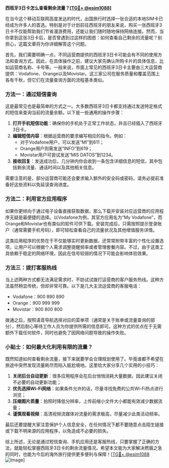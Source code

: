 **西班牙3日卡怎么查看剩余流量？[[TG💪+ @esim1088](https://t.me/s/esim1088)]**

在当今这个移动互联网高度发达的时代，出国旅行时选择一张合适的本地SIM卡已经成为许多人的首选。特别是对于计划前往西班牙的朋友来说，购买一张西班牙3日卡不仅能帮助我们节省漫游费用，还能让我们随时随地保持网络连接。然而，当你拿到这张3日卡后，是否曾遇到过这样的困惑：如何查看自己剩余的流量呢？别担心，这篇文章将为你详细解答这个问题。

首先，我们需要明确一点，不同运营商提供的西班牙3日卡可能会有不同的使用方法和查询方式。因此，在具体操作之前，建议大家先确认所购卡片的具体信息，比如运营商名称、卡号等。一般来说，市面上常见的西班牙3日卡主要由三大运营商提供：Vodafone、Orange以及Movistar。这三家公司在服务质量和覆盖范围上各有千秋，但它们在流量查询方面的流程基本类似。

### 方法一：通过短信查询

这是最常见也是最简单的方式之一。大多数西班牙3日卡都支持通过发送特定格式的短信来查询当前的流量余额。以下是一些通用的操作步骤：

1. **打开手机短信功能**：确保你的手机处于正常工作状态，并且已经插入了西班牙3日卡。
2. **编辑短信内容**：根据运营商的要求编写相应的指令。例如：
   - 对于Vodafone用户，可以发送“MI”到611；
   - Orange用户则需发送“INFO”到619；
   - Movistar用户可尝试发送“MIS DATOS”到1234。
3. **接收回复**：发送成功后，几分钟内你会收到一条包含详细信息的短信，其中包括剩余流量、通话时间以及其他相关信息。

需要注意的是，部分运营商可能还会要求输入额外的安全码或密码，请务必提前准备好这些资料以免延误查询进度。

### 方法二：利用官方应用程序

如果你更倾向于通过电子设备直接获取数据，那么下载并安装对应运营商的应用程序无疑是最便捷的选择。以Vodafone为例，其官方应用名为“My Vodafone”，而Orange和Movistar也有类似的软件可供下载。安装完成后，只需按照提示登录账户（通常需要手机号码），即可轻松查看自己的流量状况及其他增值服务详情。

这类应用程序的优势在于不仅能够实时更新数据，还常常附带丰富的个性化设置选项，让用户可以根据个人需求调整提醒频率或者管理套餐内容。不过，由于这类工具依赖于稳定的网络环境，因此在信号较弱的情况下可能会影响体验效果。

### 方法三：拨打客服热线

当上述两种方式都无法满足需求时，不妨试试拨打运营商的客户服务热线。这种方法虽然稍显传统，但却非常可靠。以下是几大主流运营商的客服电话：
- Vodafone：900 890 890
- Orange：900 999 999
- Movistar：900 800 800

拨通之后，按照语音导航选择对应的菜单项（通常是关于账单或流量查询的部分），然后耐心等待工作人员为你提供所需的信息即可。这种方式的优点在于无需额外下载任何软件，同时也避免了因网络问题导致的操作失败。

### 小贴士：如何最大化利用有限的流量？

既然知道如何查看剩余流量，接下来就要学会合理规划使用了。毕竟谁都不希望在旅途中突然发现流量耗尽而陷入尴尬境地。这里给大家分享几个实用的小技巧：

1. **关闭后台自动更新**：很多应用程序会在后台悄悄消耗大量数据，因此建议关闭不必要的自动更新功能；
2. **优先选择Wi-Fi网络**：如果条件允许的话，尽量寻找免费的公共Wi-Fi热点进行浏览；
3. **压缩图片质量**：拍照时降低分辨率，上传前缩小文件大小都能有效减少数据流量；
4. **谨慎观看视频**：高清视频流媒体对流量的需求极高，尽量减少此类活动频率。

最后还要提醒大家注意保护个人信息安全，在任何情况下都不要随意点击陌生链接或下载不明来源的应用程序，以免造成不必要的损失。

综上所述，无论是通过短信查询、手机应用还是客服热线，只要掌握了正确的方法，就能轻松掌握西班牙3日卡的剩余流量情况。希望本文能为大家解决燃眉之急的同时，也能为今后的海外旅行提供更多便利与保障！[[TG💪+ @esim1088](https://t.me/s/esim1088) ![Image](https://i.postimg.cc/4NQfJmqS/Snipaste-2025-05-13-00-14-12.png)]